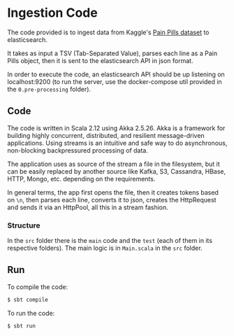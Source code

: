 # Ingestion Code
The code provided is to ingest data from Kaggle's [Pain Pills dataset](https://www.kaggle.com/paultimothymooney/pain-pills-in-the-usa) to elasticsearch. 

It takes as input a TSV (Tab-Separated Value), parses each line as a Pain Pills object, then it is sent to the elasticsearch API in json format.

In order to execute the code, an elasticsearch API should be up listening on localhost:9200 (to run the server, use the docker-compose util provided in the `0.pre-processing` folder).

## Code
The code is written in Scala 2.12 using Akka 2.5.26. Akka is a framework for building highly concurrent, distributed, and resilient message-driven applications. Using streams is an intuitive and safe way to do asynchronous, non-blocking backpressured processing of data.

The application uses as source of the stream a file in the filesystem, but it can be easily replaced by another source like Kafka, S3, Cassandra, HBase, HTTP, Mongo, etc. depending on the requirements.

In general terms, the app first opens the file, then it creates tokens based on `\n`, then parses each line, converts it to json, creates the HttpRequest and sends it via an HttpPool, all this in a stream fashion.

### Structure
In the `src` folder there is the `main` code and the `test` (each of them in its respective folders). The main logic is in `Main.scala` in the `src` folder.


## Run
To compile the code:
```bash
$ sbt compile
```

To run the code:
```bash
$ sbt run
```